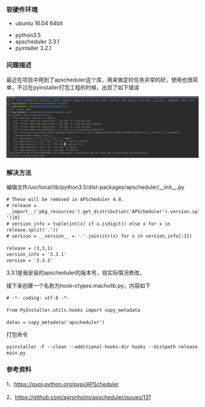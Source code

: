 ### 软硬件环境

* ubuntu 16.04 64bit

- python3.5
- apscheduler 3.3.1
- pyintaller 3.2.1

### 问题描述

最近在项目中用到了apscheduler这个库，用来做定时任务非常的好，使用也很简单，不过在pyinstaller打包工程的时候，出现了如下错误

![pyinstaller_apscheduler_error](https://raw.githubusercontent.com/djstava/PostsCollection/master/images/python/pyinstaller_apscheduler_01.png)

### 解决方法

编辑文件/usr/local/lib/python3.5/dist-packages/apscheduler/\_\_init\_\_.py

```
# These will be removed in APScheduler 4.0.
# release = __import__('pkg_resources').get_distribution('APScheduler').version.split('-')[0]
# version_info = tuple(int(x) if x.isdigit() else x for x in release.split('.'))
# version = __version__ = '.'.join(str(x) for x in version_info[:3])

release = (3,3,1) 
version_info = '3.3.1' 
version = '3.3.1'
```

3.3.1是我安装的apscheduler的版本号，视实际情况修改。

接下来创建一个名称为hook-ctypes.macholib.py，内容如下

```
# -*- coding: utf-8 -*-

from PyInstaller.utils.hooks import copy_metadata

datas = copy_metadata('apscheduler')
```

打包命令

```
pyinstaller -F --clean --additional-hooks-dir hooks --distpath release main.py
```

### 参考资料

1、<https://pypi.python.org/pypi/APScheduler>

2、<https://github.com/agronholm/apscheduler/issues/131>